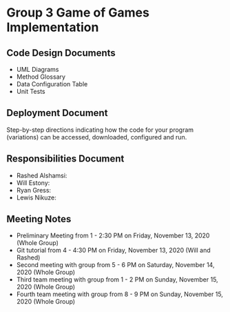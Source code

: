 # Group 3 Game of Games Implementation

## Code Design Documents

* UML Diagrams
* Method Glossary
* Data Configuration Table
* Unit Tests

## Deployment Document

Step-by-step directions indicating how the code for your program (variations) can be accessed, downloaded, configured and run.

## Responsibilities Document

* Rashed Alshamsi:
* Will Estony:
* Ryan Gress:
* Lewis Nikuze:

## Meeting Notes

* Preliminary Meeting from 1 - 2:30 PM on Friday, November 13, 2020 (Whole Group)
* Git tutorial from 4 - 4:30 PM on Friday, November 13, 2020 (Will and Rashed)
* Second meeting with group from 5 - 6 PM on Saturday, November 14, 2020 (Whole Group)
* Third team meeting with group from 1 - 2 PM on Sunday, November 15, 2020 (Whole Group)
* Fourth team meeting with group from 8 - 9 PM on Sunday, November 15, 2020 (Whole Group)
